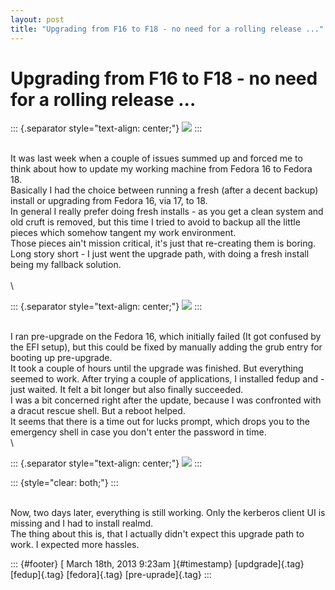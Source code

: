 ```yaml
---
layout: post
title: "Upgrading from F16 to F18 - no need for a rolling release ..."
---
```



Upgrading from F16 to F18 - no need for a rolling release \...
==============================================================

::: {.separator style="text-align: center;"}
[![](https://fedoraproject.org/static/images/banners/f16release.png)](https://fedoraproject.org/static/images/banners/f16release.png)
:::

\
It was last week when a couple of issues summed up and forced me to
think about how to update my working machine from Fedora 16 to Fedora
18.\
Basically I had the choice between running a fresh (after a decent
backup)  install or upgrading from Fedora 16, via 17, to 18.\
In general I really prefer doing fresh installs - as you get a clean
system and old cruft is removed, but this time I tried to avoid to
backup all the little pieces which somehow tangent my work environment.\
Those pieces ain't mission critical, it's just that re-creating them is
boring.\
Long story short - I just went the upgrade path, with doing a fresh
install being my fallback solution.\
\
\

::: {.separator style="text-align: center;"}
[![](https://fedoraproject.org/static/images/banners/f17release.png)](https://fedoraproject.org/static/images/banners/f17release.png)
:::

\
I ran pre-upgrade on the Fedora 16, which initially failed (It got
confused by the EFI setup), but this could be fixed by manually adding
the grub entry for booting up pre-upgrade.\
It took a couple of hours until the upgrade was finished. But everything
seemed to work. After trying a couple of applications, I installed fedup
and - just waited. It felt a bit longer but also finally succeeded.\
I was a bit concerned right after the update, because I was confronted
with a dracut rescue shell. But a reboot helped.\
It seems that there is a time out for lucks prompt, which drops you to
the emergency shell in case you don't enter the password in time.\
\

::: {.separator style="text-align: center;"}
[![](https://fedoraproject.org/static/images/banners/f18release.png)](https://fedoraproject.org/static/images/banners/f18release.png)
:::

::: {style="clear: both;"}
:::

\
Now, two days later, everything is still working. Only the kerberos
client UI is missing and I had to install realmd.\
The thing about this is, that I actually didn't expect this upgrade path
to work. I expected more hassles.

::: {#footer}
[ March 18th, 2013 9:23am ]{#timestamp} [updgrade]{.tag} [fedup]{.tag}
[fedora]{.tag} [pre-uprade]{.tag}
:::
